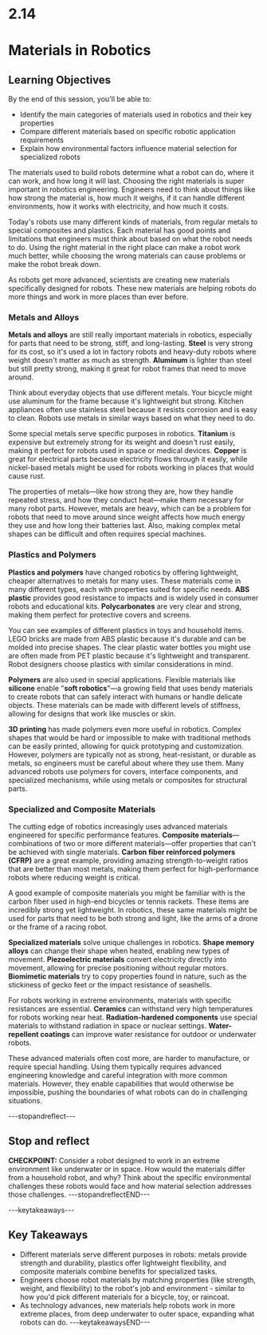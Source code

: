 # 2.14
# **Materials in Robotics**

## Learning Objectives

By the end of this session, you'll be able to:
- Identify the main categories of materials used in robotics and their key properties
- Compare different materials based on specific robotic application requirements
- Explain how environmental factors influence material selection for specialized robots

The materials used to build robots determine what a robot can do, where it can work, and how long it will last. Choosing the right materials is super important in robotics engineering. Engineers need to think about things like how strong the material is, how much it weighs, if it can handle different environments, how it works with electricity, and how much it costs.

Today's robots use many different kinds of materials, from regular metals to special composites and plastics. Each material has good points and limitations that engineers must think about based on what the robot needs to do. Using the right material in the right place can make a robot work much better, while choosing the wrong materials can cause problems or make the robot break down.

As robots get more advanced, scientists are creating new materials specifically designed for robots. These new materials are helping robots do more things and work in more places than ever before.

### **Metals and Alloys**

**Metals and alloys** are still really important materials in robotics, especially for parts that need to be strong, stiff, and long-lasting. **Steel** is very strong for its cost, so it's used a lot in factory robots and heavy-duty robots where weight doesn't matter as much as strength. **Aluminum** is lighter than steel but still pretty strong, making it great for robot frames that need to move around.

Think about everyday objects that use different metals. Your bicycle might use aluminum for the frame because it's lightweight but strong. Kitchen appliances often use stainless steel because it resists corrosion and is easy to clean. Robots use metals in similar ways based on what they need to do.

Some special metals serve specific purposes in robotics. **Titanium** is expensive but extremely strong for its weight and doesn't rust easily, making it perfect for robots used in space or medical devices. **Copper** is great for electrical parts because electricity flows through it easily, while nickel-based metals might be used for robots working in places that would cause rust.

The properties of metals—like how strong they are, how they handle repeated stress, and how they conduct heat—make them necessary for many robot parts. However, metals are heavy, which can be a problem for robots that need to move around since weight affects how much energy they use and how long their batteries last. Also, making complex metal shapes can be difficult and often requires special machines.

### **Plastics and Polymers**

**Plastics and polymers** have changed robotics by offering lightweight, cheaper alternatives to metals for many uses. These materials come in many different types, each with properties suited for specific needs. **ABS plastic** provides good resistance to impacts and is widely used in consumer robots and educational kits. **Polycarbonates** are very clear and strong, making them perfect for protective covers and screens.

You can see examples of different plastics in toys and household items. LEGO bricks are made from ABS plastic because it's durable and can be molded into precise shapes. The clear plastic water bottles you might use are often made from PET plastic because it's lightweight and transparent. Robot designers choose plastics with similar considerations in mind.

**Polymers** are also used in special applications. Flexible materials like **silicone** enable "**soft robotics**"—a growing field that uses bendy materials to create robots that can safely interact with humans or handle delicate objects. These materials can be made with different levels of stiffness, allowing for designs that work like muscles or skin.

**3D printing** has made polymers even more useful in robotics. Complex shapes that would be hard or impossible to make with traditional methods can be easily printed, allowing for quick prototyping and customization. However, polymers are typically not as strong, heat-resistant, or durable as metals, so engineers must be careful about where they use them. Many advanced robots use polymers for covers, interface components, and specialized mechanisms, while using metals or composites for structural parts.

### **Specialized and Composite Materials**

The cutting edge of robotics increasingly uses advanced materials engineered for specific performance features. **Composite materials**—combinations of two or more different materials—offer properties that can't be achieved with single materials. **Carbon fiber reinforced polymers (CFRP)** are a great example, providing amazing strength-to-weight ratios that are better than most metals, making them perfect for high-performance robots where reducing weight is critical.

A good example of composite materials you might be familiar with is the carbon fiber used in high-end bicycles or tennis rackets. These items are incredibly strong yet lightweight. In robotics, these same materials might be used for parts that need to be both strong and light, like the arms of a drone or the frame of a racing robot.

**Specialized materials** solve unique challenges in robotics. **Shape memory alloys** can change their shape when heated, enabling new types of movement. **Piezoelectric materials** convert electricity directly into movement, allowing for precise positioning without regular motors. **Biomimetic materials** try to copy properties found in nature, such as the stickiness of gecko feet or the impact resistance of seashells.

For robots working in extreme environments, materials with specific resistances are essential. **Ceramics** can withstand very high temperatures for robots working near heat. **Radiation-hardened components** use special materials to withstand radiation in space or nuclear settings. **Water-repellent coatings** can improve water resistance for outdoor or underwater robots.

These advanced materials often cost more, are harder to manufacture, or require special handling. Using them typically requires advanced engineering knowledge and careful integration with more common materials. However, they enable capabilities that would otherwise be impossible, pushing the boundaries of what robots can do in challenging situations.

---stopandreflect---
## Stop and reflect

**CHECKPOINT:** Consider a robot designed to work in an extreme environment like underwater or in space. How would the materials differ from a household robot, and why? Think about the specific environmental challenges these robots would face and how material selection addresses those challenges.
---stopandreflectEND---

---keytakeaways---
## Key Takeaways
- Different materials serve different purposes in robots: metals provide strength and durability, plastics offer lightweight flexibility, and composite materials combine benefits for specialized tasks.
- Engineers choose robot materials by matching properties (like strength, weight, and flexibility) to the robot's job and environment - similar to how you'd pick different materials for a bicycle, toy, or raincoat.
- As technology advances, new materials help robots work in more extreme places, from deep underwater to outer space, expanding what robots can do.
---keytakeawaysEND---